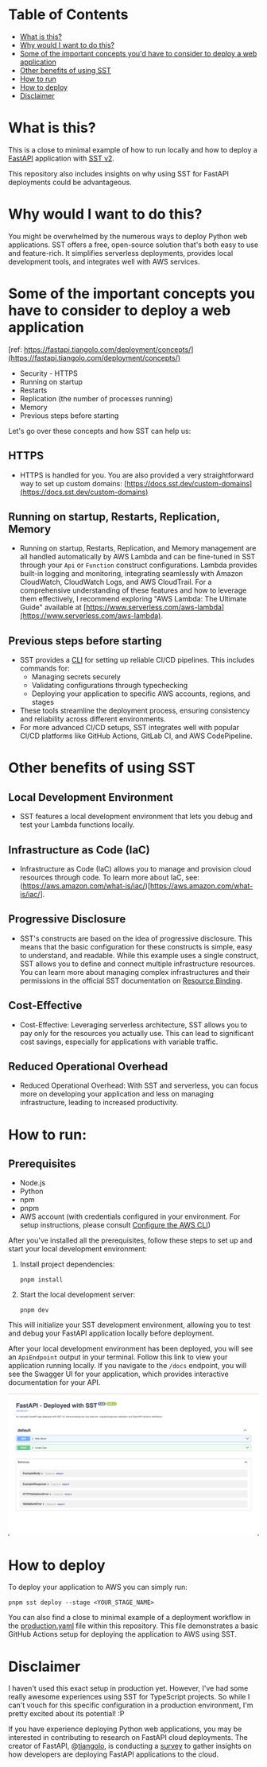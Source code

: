 # Table of Contents

- [What is this?](#what-is-this)
- [Why would I want to do this?](#why-would-i-want-to-do-this)
- [Some of the important concepts you'd have to consider to deploy a web application](#some-of-the-important-concepts-youd-have-to-consider-to-deploy-a-web-application)
- [Other benefits of using SST](#other-benefits-of-using-sst)
- [How to run](#how-to-run)
- [How to deploy](#how-to-deploy)
- [Disclaimer](#disclaimer)

# What is this?

This is a close to minimal example of how to run locally and how to deploy a [FastAPI](https://fastapi.tiangolo.com/) application with [SST v2](https://sst.dev/).

This repository also includes insights on why using SST for FastAPI deployments could be advantageous.

# Why would I want to do this?

You might be overwhelmed by the numerous ways to deploy Python web applications. SST offers a free, open-source solution that's both easy to use and feature-rich. It simplifies serverless deployments, provides local development tools, and integrates well with AWS services.

# Some of the important concepts you have to consider to deploy a web application

[ref: https://fastapi.tiangolo.com/deployment/concepts/](https://fastapi.tiangolo.com/deployment/concepts/)

- Security - HTTPS
- Running on startup
- Restarts
- Replication (the number of processes running)
- Memory
- Previous steps before starting

Let's go over these concepts and how SST can help us:

## HTTPS

- HTTPS is handled for you. You are also provided a very straightforward way to set up custom domains: [https://docs.sst.dev/custom-domains](https://docs.sst.dev/custom-domains)

## Running on startup, Restarts, Replication, Memory

- Running on startup, Restarts, Replication, and Memory management are all handled automatically by AWS Lambda and can be fine-tuned in SST through your `Api` or `Function` construct configurations. Lambda provides built-in logging and monitoring, integrating seamlessly with Amazon CloudWatch, CloudWatch Logs, and AWS CloudTrail. For a comprehensive understanding of these features and how to leverage them effectively, I recommend exploring "AWS Lambda: The Ultimate Guide" available at [https://www.serverless.com/aws-lambda](https://www.serverless.com/aws-lambda).

## Previous steps before starting

- SST provides a [CLI](https://docs.sst.dev/packages/sst) for setting up reliable CI/CD pipelines. This includes commands for:
  - Managing secrets securely
  - Validating configurations through typechecking
  - Deploying your application to specific AWS accounts, regions, and stages
- These tools streamline the deployment process, ensuring consistency and reliability across different environments.
- For more advanced CI/CD setups, SST integrates well with popular CI/CD platforms like GitHub Actions, GitLab CI, and AWS CodePipeline.

# Other benefits of using SST

## Local Development Environment

- SST features a local development environment that lets you debug and test your Lambda functions locally.

## Infrastructure as Code (IaC)

- Infrastructure as Code (IaC) allows you to manage and provision cloud resources through code. To learn more about IaC, see: (https://aws.amazon.com/what-is/iac/)[https://aws.amazon.com/what-is/iac/].

## Progressive Disclosure

- SST's constructs are based on the idea of progressive disclosure. This means that the basic configuration for these constructs is simple, easy to understand, and readable. While this example uses a single construct, SST allows you to define and connect multiple infrastructure resources. You can learn more about managing complex infrastructures and their permissions in the official SST documentation on [Resource Binding](https://docs.sst.dev/resource-binding).

## Cost-Effective

- Cost-Effective: Leveraging serverless architecture, SST allows you to pay only for the resources you actually use. This can lead to significant cost savings, especially for applications with variable traffic.

## Reduced Operational Overhead

- Reduced Operational Overhead: With SST and serverless, you can focus more on developing your application and less on managing infrastructure, leading to increased productivity.

# How to run:

## Prerequisites

- Node.js
- Python
- npm
- pnpm
- AWS account (with credentials configured in your environment. For setup instructions, please consult [Configure the AWS CLI](https://docs.aws.amazon.com/cli/latest/userguide/cli-chap-configure.html))

After you've installed all the prerequisites, follow these steps to set up and start your local development environment:

1. Install project dependencies:

   ```
   pnpm install
   ```

2. Start the local development server:
   ```
   pnpm dev
   ```

This will initialize your SST development environment, allowing you to test and debug your FastAPI application locally before deployment.

After your local development environment has been deployed, you will see an `ApiEndpoint` output in your terminal. Follow this link to view your application running locally. If you navigate to the `/docs` endpoint, you will see the Swagger UI for your application, which provides interactive documentation for your API.

![Swagger UI](static/swagger-ui-screenshot.png)

# How to deploy

To deploy your application to AWS you can simply run:

```
pnpm sst deploy --stage <YOUR_STAGE_NAME>
```

You can also find a close to minimal example of a deployment workflow in the [production.yaml](.github/workflows/production.yaml) file within this repository. This file demonstrates a basic GitHub Actions setup for deploying the application to AWS using SST.

# Disclaimer

I haven't used this exact setup in production yet. However, I've had some really awesome experiences using SST for TypeScript projects. So while I can't vouch for this specific configuration in a production environment, I'm pretty excited about its potential! :P

If you have experience deploying Python web applications, you may be interested in contributing to research on FastAPI cloud deployments. The creator of FastAPI, @[tiangolo](https://github.com/tiangolo), is conducting a [survey](https://docs.google.com/forms/d/e/1FAIpQLSfGQPYCZi5M4XVLc49QnOJn3biiiMv5f9l0Llv4d9bOGozgRw/viewform) to gather insights on how developers are deploying FastAPI applications to the cloud.
